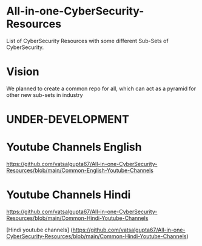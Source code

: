 # All-in-one-CyberSecurity-Resources
List of CyberSecurity Resources with some different Sub-Sets of CyberSecurity.

# Vision  
We planned to create a common repo for all, which can act as a pyramid for other new sub-sets in industry

# UNDER-DEVELOPMENT

# Youtube Channels English 
https://github.com/vatsalgupta67/All-in-one-CyberSecurity-Resources/blob/main/Common-English-Youtube-Channels

# Youtube Channels Hindi 
https://github.com/vatsalgupta67/All-in-one-CyberSecurity-Resources/blob/main/Common-Hindi-Youtube-Channels


[Hindi youtube channels] (https://github.com/vatsalgupta67/All-in-one-CyberSecurity-Resources/blob/main/Common-Hindi-Youtube-Channels)
